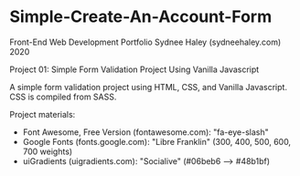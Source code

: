 # Simple-Create-An-Account-Form

Front-End Web Development Portfolio
Sydnee Haley (sydneehaley.com)
2020

Project 01: 
Simple Form Validation Project Using Vanilla Javascript 



A simple form validation project using HTML, CSS, and Vanilla Javascript. CSS is compiled from SASS. 

Project materials:

- Font Awesome, Free Version (fontawesome.com): "fa-eye-slash"
- Google Fonts (fonts.google.com): "Libre Franklin" (300, 400, 500, 600, 700 weights)
- uiGradients (uigradients.com): "Socialive" (#06beb6 --> #48b1bf)

